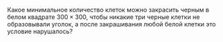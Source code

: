 Какое минимальное количество клеток можно закрасить черным в
белом квадрате $300 \times 300$, чтобы никакие три черные клетки не 
образовывали уголок, а после закрашивания любой белой клетки это условие
нарушалось?